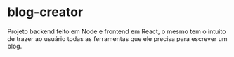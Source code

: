 # blog-creator

Projeto backend feito em Node e frontend em  React, o  mesmo tem o intuito de  trazer ao
usuário todas as ferramentas que ele precisa para escrever um blog.